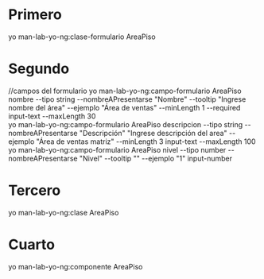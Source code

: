 # Primero
yo man-lab-yo-ng:clase-formulario AreaPiso
# Segundo
//campos del formulario
yo man-lab-yo-ng:campo-formulario AreaPiso nombre --tipo string --nombreAPresentarse "Nombre" --tooltip "Ingrese nombre del área" --ejemplo "Área de ventas" --minLength 1 --required  input-text --maxLength 30   
yo man-lab-yo-ng:campo-formulario AreaPiso descripcion --tipo string --nombreAPresentarse "Descripción"  "Ingrese descripción del area" --ejemplo "Área de ventas matriz" --minLength 3  input-text --maxLength 100   
yo man-lab-yo-ng:campo-formulario AreaPiso nivel --tipo number --nombreAPresentarse "Nivel" --tooltip "" --ejemplo "1"  input-number

# Tercero

yo man-lab-yo-ng:clase AreaPiso

# Cuarto 

yo man-lab-yo-ng:componente AreaPiso
